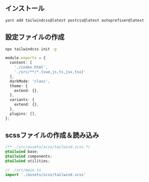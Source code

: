 ## インストール

```bash
yarn add tailwindcss@latest postcss@latest autoprefixer@latest
```

## 設定ファイルの作成

```bash
npx tailwindcss init -p
```

```ts
module.exports = {
  content: [
    './index.html',
    './src/**/*.{vue,js,ts,jsx,tsx}'
  ],
  darkMode: 'class',
  theme: {
    extend: {},
  },
  variants: {
    extend: {},
  },
  plugins: [],
};
```

## scssファイルの作成＆読み込み

```css
/** ./src/assets/scss/tailwind.scss */
@tailwind base;
@tailwind components;
@tailwind utilities;
```

```ts
// ./src/main.ts
import './assets/scss/tailwind.scss'
```
